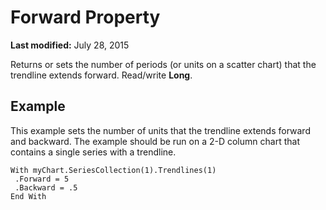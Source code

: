 
# Forward Property

 **Last modified:** July 28, 2015

Returns or sets the number of periods (or units on a scatter chart) that the trendline extends forward. Read/write  **Long**.

## Example

This example sets the number of units that the trendline extends forward and backward. The example should be run on a 2-D column chart that contains a single series with a trendline.


```
With myChart.SeriesCollection(1).Trendlines(1) 
 .Forward = 5 
 .Backward = .5 
End With
```

